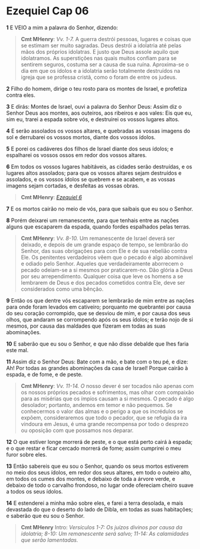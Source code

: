 # Ezequiel Cap 06

**1** 	E VEIO a mim a palavra do Senhor, dizendo:

> **Cmt MHenry**: *Vv. 1-7.* A guerra destrói pessoas, lugares e coisas que se estimam ser muito sagradas. Deus destrói a idolatria até pelas mãos dos próprios idolatras. E justo que Deus assole aquilo que idolatramos. As superstições nas quais muitos confiam para se sentirem seguros, costuma ser a causa de sua ruína. Aproxima-se o dia em que os ídolos e a idolatria serão totalmente destruídos na igreja que se professa cristã, como o foram de entre os judeus.

**2** 	Filho do homem, dirige o teu rosto para os montes de Israel, e profetiza contra eles.

**3** 	E dirás: Montes de Israel, ouvi a palavra do Senhor Deus: Assim diz o Senhor Deus aos montes, aos outeiros, aos ribeiros e aos vales: Eis que eu, sim eu, trarei a espada sobre vós, e destruirei os vossos lugares altos.

**4** 	E serão assolados os vossos altares, e quebradas as vossas imagens do sol e derrubarei os vossos mortos, diante dos vossos ídolos.

**5** 	E porei os cadáveres dos filhos de Israel diante dos seus ídolos; e espalharei os vossos ossos em redor dos vossos altares.

**6** 	Em todos os vossos lugares habitáveis, as cidades serão destruídas, e os lugares altos assolados; para que os vossos altares sejam destruídos e assolados, e os vossos ídolos se quebrem e se acabem, e as vossas imagens sejam cortadas, e desfeitas as vossas obras.

> **Cmt MHenry**: *[Ezequiel 6](../26A-Ez/06.md#0)*

**7** 	E os mortos cairão no meio de vós, para que saibais que eu sou o Senhor.

**8** 	Porém deixarei um remanescente, para que tenhais entre as nações alguns que escaparem da espada, quando fordes espalhados pelas terras.

> **Cmt MHenry**: *Vv. 8-10.* Um remanescente de Israel deverá ser deixado, e depois de um grande espaço de tempo, se lembrarão do Senhor, das suas obrigações para com Ele e de sua rebelião contra Ele. Os penitentes verdadeiros vêem que o pecado é algo abominável e odiado pelo Senhor. Aqueles que verdadeiramente aborrecem o pecado odeiam-se a si mesmos por praticarem-no. Dão glória a Deus por seu arrependimento. Qualquer coisa que leve os homens a se lembrarem de Deus e dos pecados cometidos contra Ele, deve ser considerados como uma bênção.

**9** 	Então os que dentre vós escaparem se lembrarão de mim entre as nações para onde foram levados em cativeiro; porquanto me quebrantei por causa do seu coração corrompido, que se desviou de mim, e por causa dos seus olhos, que andaram se corrompendo após os seus ídolos; e terão nojo de si mesmos, por causa das maldades que fizeram em todas as suas abominações.

**10** 	E saberão que eu sou o Senhor, e que não disse debalde que lhes faria este mal.

**11** 	Assim diz o Senhor Deus: Bate com a mão, e bate com o teu pé, e dize: Ah! Por todas as grandes abominações da casa de Israel! Porque cairão à espada, e de fome, e de peste.

> **Cmt MHenry**: *Vv. 11-14. O* nosso dever é ser tocados não apenas com os nossos próprios pecados e sofrimentos, mas olhar com compaixão para as misérias que os ímpios causam a si mesmos. O pecado é algo desolador; portanto, andemos em temor e não pequemos. Se conhecermos o valor das almas e o perigo a que os incrédulos se expõem, consideraremos que todo o pecador, que se refugia da ira vindoura em Jesus, é uma grande recompensa por todo o desprezo ou oposição com que possamos nos deparar.

**12** 	O que estiver longe morrerá de peste, e o que está perto cairá à espada; e o que restar e ficar cercado morrerá de fome; assim cumprirei o meu furor sobre eles.

**13** 	Então sabereis que eu sou o Senhor, quando os seus mortos estiverem no meio dos seus ídolos, em redor dos seus altares, em todo o outeiro alto, em todos os cumes dos montes, e debaixo de toda a árvore verde, e debaixo de todo o carvalho frondoso, no lugar onde ofereciam cheiro suave a todos os seus ídolos.

**14** 	E estenderei a minha mão sobre eles, e farei a terra desolada, e mais devastada do que o deserto do lado de Dibla, em todas as suas habitações; e saberão que eu sou o Senhor.


> **Cmt MHenry** Intro: *Versículos 1-7: Os juízos divinos por causa da idolatria; 8-10: Um remanescente será salvo; 11-14: As calamidades que serão lamentadas.*